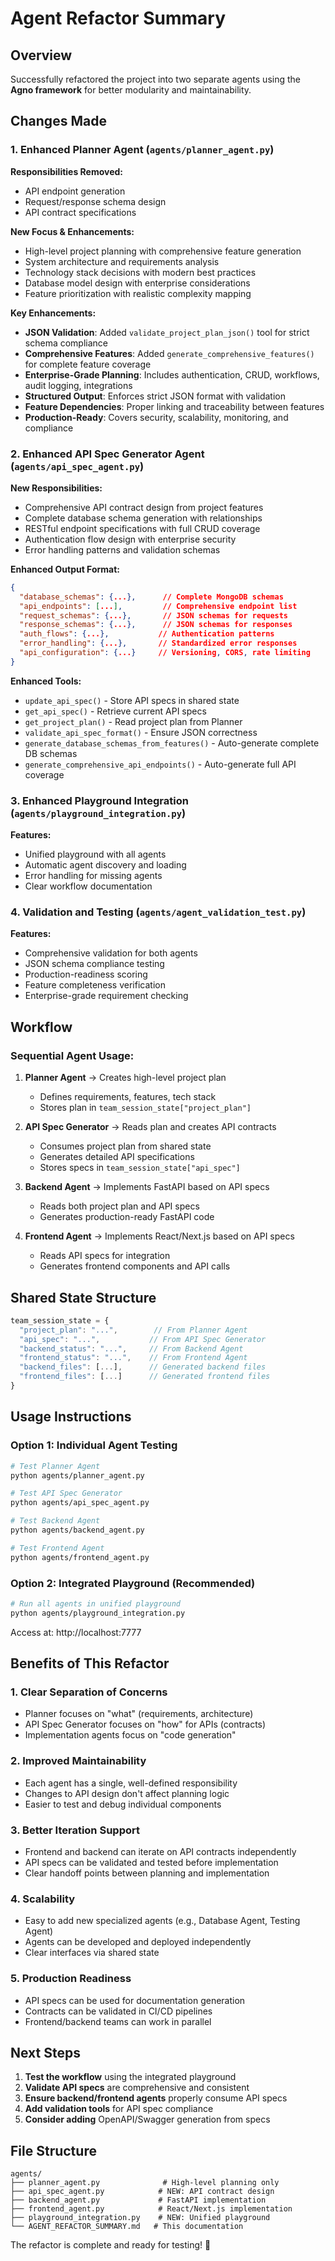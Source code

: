 # Agent Refactor Summary

## Overview
Successfully refactored the project into two separate agents using the **Agno framework** for better modularity and maintainability.

## Changes Made

### 1. Enhanced Planner Agent (`agents/planner_agent.py`)
**Responsibilities Removed:**
- API endpoint generation
- Request/response schema design
- API contract specifications

**New Focus & Enhancements:**
- High-level project planning with comprehensive feature generation
- System architecture and requirements analysis
- Technology stack decisions with modern best practices
- Database model design with enterprise considerations
- Feature prioritization with realistic complexity mapping

**Key Enhancements:**
- **JSON Validation**: Added `validate_project_plan_json()` tool for strict schema compliance
- **Comprehensive Features**: Added `generate_comprehensive_features()` for complete feature coverage
- **Enterprise-Grade Planning**: Includes authentication, CRUD, workflows, audit logging, integrations
- **Structured Output**: Enforces strict JSON format with validation
- **Feature Dependencies**: Proper linking and traceability between features
- **Production-Ready**: Covers security, scalability, monitoring, and compliance

### 2. Enhanced API Spec Generator Agent (`agents/api_spec_agent.py`)
**New Responsibilities:**
- Comprehensive API contract design from project features
- Complete database schema generation with relationships
- RESTful endpoint specifications with full CRUD coverage
- Authentication flow design with enterprise security
- Error handling patterns and validation schemas

**Enhanced Output Format:**
```json
{
  "database_schemas": {...},      // Complete MongoDB schemas
  "api_endpoints": [...],         // Comprehensive endpoint list
  "request_schemas": {...},       // JSON schemas for requests
  "response_schemas": {...},      // JSON schemas for responses
  "auth_flows": {...},           // Authentication patterns
  "error_handling": {...},       // Standardized error responses
  "api_configuration": {...}     // Versioning, CORS, rate limiting
}
```

**Enhanced Tools:**
- `update_api_spec()` - Store API specs in shared state
- `get_api_spec()` - Retrieve current API specs
- `get_project_plan()` - Read project plan from Planner
- `validate_api_spec_format()` - Ensure JSON correctness
- `generate_database_schemas_from_features()` - Auto-generate complete DB schemas
- `generate_comprehensive_api_endpoints()` - Auto-generate full API coverage

### 3. Enhanced Playground Integration (`agents/playground_integration.py`)
**Features:**
- Unified playground with all agents
- Automatic agent discovery and loading
- Error handling for missing agents
- Clear workflow documentation

### 4. Validation and Testing (`agents/agent_validation_test.py`)
**Features:**
- Comprehensive validation for both agents
- JSON schema compliance testing
- Production-readiness scoring
- Feature completeness verification
- Enterprise-grade requirement checking

## Workflow

### Sequential Agent Usage:
1. **Planner Agent** → Creates high-level project plan
   - Defines requirements, features, tech stack
   - Stores plan in `team_session_state["project_plan"]`

2. **API Spec Generator** → Reads plan and creates API contracts
   - Consumes project plan from shared state
   - Generates detailed API specifications
   - Stores specs in `team_session_state["api_spec"]`

3. **Backend Agent** → Implements FastAPI based on API specs
   - Reads both project plan and API specs
   - Generates production-ready FastAPI code

4. **Frontend Agent** → Implements React/Next.js based on API specs
   - Reads API specs for integration
   - Generates frontend components and API calls

## Shared State Structure

```javascript
team_session_state = {
  "project_plan": "...",        // From Planner Agent
  "api_spec": "...",           // From API Spec Generator
  "backend_status": "...",     // From Backend Agent
  "frontend_status": "...",    // From Frontend Agent
  "backend_files": [...],      // Generated backend files
  "frontend_files": [...]      // Generated frontend files
}
```

## Usage Instructions

### Option 1: Individual Agent Testing
```bash
# Test Planner Agent
python agents/planner_agent.py

# Test API Spec Generator
python agents/api_spec_agent.py

# Test Backend Agent
python agents/backend_agent.py

# Test Frontend Agent
python agents/frontend_agent.py
```

### Option 2: Integrated Playground (Recommended)
```bash
# Run all agents in unified playground
python agents/playground_integration.py
```
Access at: http://localhost:7777

## Benefits of This Refactor

### 1. **Clear Separation of Concerns**
- Planner focuses on "what" (requirements, architecture)
- API Spec Generator focuses on "how" for APIs (contracts)
- Implementation agents focus on "code generation"

### 2. **Improved Maintainability**
- Each agent has a single, well-defined responsibility
- Changes to API design don't affect planning logic
- Easier to test and debug individual components

### 3. **Better Iteration Support**
- Frontend and backend can iterate on API contracts independently
- API specs can be validated and tested before implementation
- Clear handoff points between planning and implementation

### 4. **Scalability**
- Easy to add new specialized agents (e.g., Database Agent, Testing Agent)
- Agents can be developed and deployed independently
- Clear interfaces via shared state

### 5. **Production Readiness**
- API specs can be used for documentation generation
- Contracts can be validated in CI/CD pipelines
- Frontend/backend teams can work in parallel

## Next Steps

1. **Test the workflow** using the integrated playground
2. **Validate API specs** are comprehensive and consistent
3. **Ensure backend/frontend agents** properly consume API specs
4. **Add validation tools** for API spec compliance
5. **Consider adding** OpenAPI/Swagger generation from specs

## File Structure
```
agents/
├── planner_agent.py              # High-level planning only
├── api_spec_agent.py            # NEW: API contract design
├── backend_agent.py             # FastAPI implementation
├── frontend_agent.py            # React/Next.js implementation
├── playground_integration.py    # NEW: Unified playground
└── AGENT_REFACTOR_SUMMARY.md   # This documentation
```

The refactor is complete and ready for testing! 🚀
